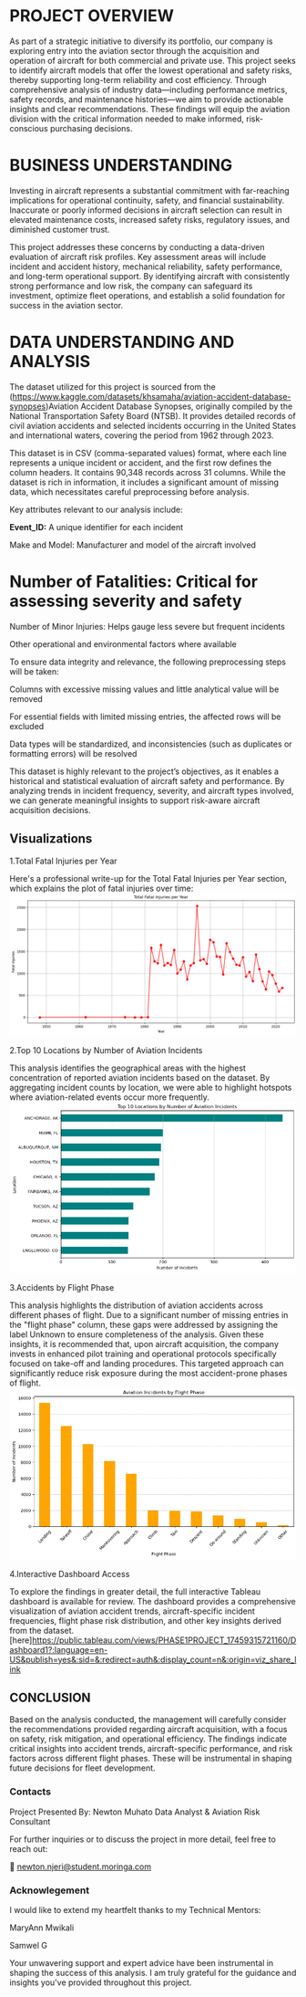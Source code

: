 
# PROJECT OVERVIEW
As part of a strategic initiative to diversify its portfolio, our company is exploring entry into the aviation sector through the acquisition and operation of aircraft for both commercial and private use. This project seeks to identify aircraft models that offer the lowest operational and safety risks, thereby supporting long-term reliability and cost efficiency. Through comprehensive analysis of industry data—including performance metrics, safety records, and maintenance histories—we aim to provide actionable insights and clear recommendations. These findings will equip the aviation division with the critical information needed to make informed, risk-conscious purchasing decisions.

# BUSINESS UNDERSTANDING
Investing in aircraft represents a substantial commitment with far-reaching implications for operational continuity, safety, and financial sustainability. Inaccurate or poorly informed decisions in aircraft selection can result in elevated maintenance costs, increased safety risks, regulatory issues, and diminished customer trust.

This project addresses these concerns by conducting a data-driven evaluation of aircraft risk profiles. Key assessment areas will include incident and accident history, mechanical reliability, safety performance, and long-term operational support. By identifying aircraft with consistently strong performance and low risk, the company can safeguard its investment, optimize fleet operations, and establish a solid foundation for success in the aviation sector.



# DATA UNDERSTANDING AND ANALYSIS
The dataset utilized for this project is sourced from the (https://www.kaggle.com/datasets/khsamaha/aviation-accident-database-synopses)Aviation Accident Database Synopses, originally compiled by the National Transportation Safety Board (NTSB). It provides detailed records of civil aviation accidents and selected incidents occurring in the United States and international waters, covering the period from 1962 through 2023.

This dataset is in CSV (comma-separated values) format, where each line represents a unique incident or accident, and the first row defines the column headers. It contains 90,348 records across 31 columns. While the dataset is rich in information, it includes a significant amount of missing data, which necessitates careful preprocessing before analysis.

Key attributes relevant to our analysis include:

**Event_ID:** A unique identifier for each incident

Make and Model: Manufacturer and model of the aircraft involved

# Number of Fatalities: Critical for assessing severity and safety

Number of Minor Injuries: Helps gauge less severe but frequent incidents

Other operational and environmental factors where available

To ensure data integrity and relevance, the following preprocessing steps will be taken:

Columns with excessive missing values and little analytical value will be removed

For essential fields with limited missing entries, the affected rows will be excluded

Data types will be standardized, and inconsistencies (such as duplicates or formatting errors) will be resolved

This dataset is highly relevant to the project’s objectives, as it enables a historical and statistical evaluation of aircraft safety and performance. By analyzing trends in incident frequency, severity, and aircraft types involved, we can generate meaningful insights to support risk-aware aircraft acquisition decisions.

## Visualizations
1.Total Fatal Injuries per Year

Here's a professional write-up for the Total Fatal Injuries per Year section, which explains the plot of fatal injuries over time:
![alt text](image-4.png)

2.Top 10 Locations by Number of Aviation Incidents

This analysis identifies the geographical areas with the highest concentration of reported aviation incidents based on the dataset. By aggregating incident counts by location, we were able to highlight hotspots where aviation-related events occur more frequently.
![alt text](image-3.png)


 3.Accidents by Flight Phase

This analysis highlights the distribution of aviation accidents across different phases of flight. Due to a significant number of missing entries in the "flight phase" column, these gaps were addressed by assigning the label Unknown to ensure completeness of the analysis.
Given these insights, it is recommended that, upon aircraft acquisition, the company invests in enhanced pilot training and operational protocols specifically focused on take-off and landing procedures. This targeted approach can significantly reduce risk exposure during the most accident-prone phases of flight.
![alt text](image-2.png)

 4.Interactive Dashboard Access

To explore the findings in greater detail, the full interactive Tableau dashboard is available for review. The dashboard provides a comprehensive visualization of aviation accident trends, aircraft-specific incident frequencies, flight phase risk distribution, and other key insights derived from the dataset.[here]https://public.tableau.com/views/PHASE1PROJECT_17459315721160/Dashboard1?:language=en-US&publish=yes&:sid=&:redirect=auth&:display_count=n&:origin=viz_share_link



## CONCLUSION

Based on the analysis conducted, the management will carefully consider the recommendations provided regarding aircraft acquisition, with a focus on safety, risk mitigation, and operational efficiency. The findings indicate critical insights into accident trends, aircraft-specific performance, and risk factors across different flight phases. These will be instrumental in shaping future decisions for fleet development.


### Contacts
Project Presented By:
Newton Muhato
Data Analyst & Aviation Risk Consultant

For further inquiries or to discuss the project in more detail, feel free to reach out:

📧 newton.njeri@student.moringa.com



### Acknowlegement
I would like to extend my heartfelt thanks to my Technical Mentors:

MaryAnn Mwikali

Samwel G

Your unwavering support and expert advice have been instrumental in shaping the success of this analysis. I am truly grateful for the guidance and insights you've provided throughout this project.
